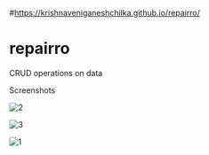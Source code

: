 #https://krishnaveniganeshchilka.github.io/repairro/
# repairro
CRUD operations on data

Screenshots

![2](https://user-images.githubusercontent.com/67893987/114545985-42777400-9c7a-11eb-9df4-85a4755453bc.png)

![3](https://user-images.githubusercontent.com/67893987/114546078-61760600-9c7a-11eb-9e04-1728614ce658.png)

![1](https://user-images.githubusercontent.com/67893987/114546184-7eaad480-9c7a-11eb-9c4e-c6b5811de1e4.png)


